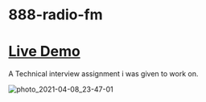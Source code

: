 # 888-radio-fm

# [Live Demo](https://radio-fm-d00cd.web.app)

A Technical interview assignment i was given to work on.


![photo_2021-04-08_23-47-01](https://user-images.githubusercontent.com/49410124/114057187-efda3880-98c4-11eb-9820-e01cb70ac8ef.jpg)


